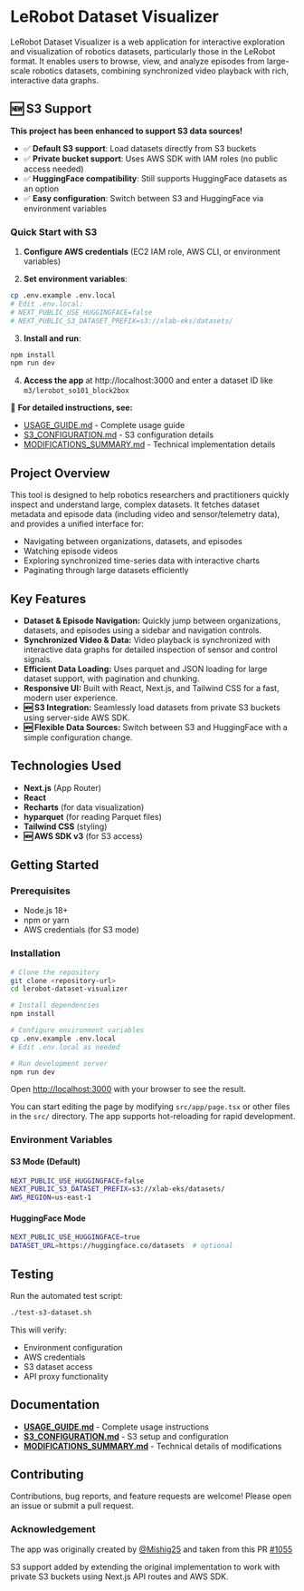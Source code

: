 # LeRobot Dataset Visualizer

LeRobot Dataset Visualizer is a web application for interactive exploration and visualization of robotics datasets, particularly those in the LeRobot format. It enables users to browse, view, and analyze episodes from large-scale robotics datasets, combining synchronized video playback with rich, interactive data graphs.

## 🆕 S3 Support

**This project has been enhanced to support S3 data sources!**

- ✅ **Default S3 support**: Load datasets directly from S3 buckets
- ✅ **Private bucket support**: Uses AWS SDK with IAM roles (no public access needed)
- ✅ **HuggingFace compatibility**: Still supports HuggingFace datasets as an option
- ✅ **Easy configuration**: Switch between S3 and HuggingFace via environment variables

### Quick Start with S3

1. **Configure AWS credentials** (EC2 IAM role, AWS CLI, or environment variables)

2. **Set environment variables**:
```bash
cp .env.example .env.local
# Edit .env.local:
# NEXT_PUBLIC_USE_HUGGINGFACE=false
# NEXT_PUBLIC_S3_DATASET_PREFIX=s3://xlab-eks/datasets/
```

3. **Install and run**:
```bash
npm install
npm run dev
```

4. **Access the app** at http://localhost:3000 and enter a dataset ID like `m3/lerobot_so101_block2box`

📖 **For detailed instructions, see:**
- [USAGE_GUIDE.md](./USAGE_GUIDE.md) - Complete usage guide
- [S3_CONFIGURATION.md](./S3_CONFIGURATION.md) - S3 configuration details
- [MODIFICATIONS_SUMMARY.md](./MODIFICATIONS_SUMMARY.md) - Technical implementation details

## Project Overview

This tool is designed to help robotics researchers and practitioners quickly inspect and understand large, complex datasets. It fetches dataset metadata and episode data (including video and sensor/telemetry data), and provides a unified interface for:

- Navigating between organizations, datasets, and episodes
- Watching episode videos
- Exploring synchronized time-series data with interactive charts
- Paginating through large datasets efficiently

## Key Features

- **Dataset & Episode Navigation:** Quickly jump between organizations, datasets, and episodes using a sidebar and navigation controls.
- **Synchronized Video & Data:** Video playback is synchronized with interactive data graphs for detailed inspection of sensor and control signals.
- **Efficient Data Loading:** Uses parquet and JSON loading for large dataset support, with pagination and chunking.
- **Responsive UI:** Built with React, Next.js, and Tailwind CSS for a fast, modern user experience.
- **🆕 S3 Integration:** Seamlessly load datasets from private S3 buckets using server-side AWS SDK.
- **🆕 Flexible Data Sources:** Switch between S3 and HuggingFace with a simple configuration change.

## Technologies Used

- **Next.js** (App Router)
- **React**
- **Recharts** (for data visualization)
- **hyparquet** (for reading Parquet files)
- **Tailwind CSS** (styling)
- **🆕 AWS SDK v3** (for S3 access)

## Getting Started

### Prerequisites

- Node.js 18+
- npm or yarn
- AWS credentials (for S3 mode)

### Installation

```bash
# Clone the repository
git clone <repository-url>
cd lerobot-dataset-visualizer

# Install dependencies
npm install

# Configure environment variables
cp .env.example .env.local
# Edit .env.local as needed

# Run development server
npm run dev
```

Open [http://localhost:3000](http://localhost:3000) with your browser to see the result.

You can start editing the page by modifying `src/app/page.tsx` or other files in the `src/` directory. The app supports hot-reloading for rapid development.

### Environment Variables

#### S3 Mode (Default)
```bash
NEXT_PUBLIC_USE_HUGGINGFACE=false
NEXT_PUBLIC_S3_DATASET_PREFIX=s3://xlab-eks/datasets/
AWS_REGION=us-east-1
```

#### HuggingFace Mode
```bash
NEXT_PUBLIC_USE_HUGGINGFACE=true
DATASET_URL=https://huggingface.co/datasets  # optional
```

## Testing

Run the automated test script:

```bash
./test-s3-dataset.sh
```

This will verify:
- Environment configuration
- AWS credentials
- S3 dataset access
- API proxy functionality

## Documentation

- **[USAGE_GUIDE.md](./USAGE_GUIDE.md)** - Complete usage instructions
- **[S3_CONFIGURATION.md](./S3_CONFIGURATION.md)** - S3 setup and configuration
- **[MODIFICATIONS_SUMMARY.md](./MODIFICATIONS_SUMMARY.md)** - Technical details of modifications

## Contributing

Contributions, bug reports, and feature requests are welcome! Please open an issue or submit a pull request.

### Acknowledgement 
The app was originally created by [@Mishig25](https://github.com/mishig25) and taken from this PR [#1055](https://github.com/huggingface/lerobot/pull/1055)

S3 support added by extending the original implementation to work with private S3 buckets using Next.js API routes and AWS SDK.
